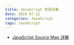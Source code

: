 ```yaml
---
title: JavaScript 资源合集
date: 2016-07-12
categories: JavaScript
tags: JavaScript
---
```


 - [JavaScript Source Map 详解](http://www.ruanyifeng.com/blog/2013/01/javascript_source_map.html)
